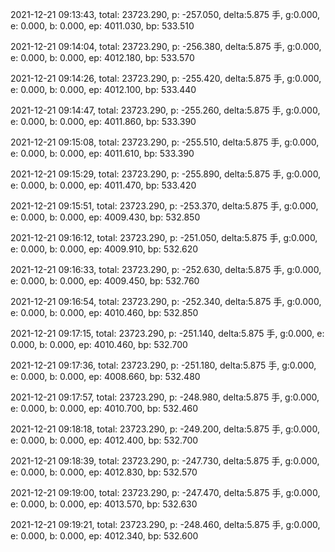 2021-12-21 09:13:43, total: 23723.290, p: -257.050, delta:5.875 手, g:0.000, e: 0.000, b: 0.000, ep: 4011.030, bp: 533.510

2021-12-21 09:14:04, total: 23723.290, p: -256.380, delta:5.875 手, g:0.000, e: 0.000, b: 0.000, ep: 4012.180, bp: 533.570

2021-12-21 09:14:26, total: 23723.290, p: -255.420, delta:5.875 手, g:0.000, e: 0.000, b: 0.000, ep: 4012.100, bp: 533.440

2021-12-21 09:14:47, total: 23723.290, p: -255.260, delta:5.875 手, g:0.000, e: 0.000, b: 0.000, ep: 4011.860, bp: 533.390

2021-12-21 09:15:08, total: 23723.290, p: -255.510, delta:5.875 手, g:0.000, e: 0.000, b: 0.000, ep: 4011.610, bp: 533.390

2021-12-21 09:15:29, total: 23723.290, p: -255.890, delta:5.875 手, g:0.000, e: 0.000, b: 0.000, ep: 4011.470, bp: 533.420

2021-12-21 09:15:51, total: 23723.290, p: -253.370, delta:5.875 手, g:0.000, e: 0.000, b: 0.000, ep: 4009.430, bp: 532.850

2021-12-21 09:16:12, total: 23723.290, p: -251.050, delta:5.875 手, g:0.000, e: 0.000, b: 0.000, ep: 4009.910, bp: 532.620

2021-12-21 09:16:33, total: 23723.290, p: -252.630, delta:5.875 手, g:0.000, e: 0.000, b: 0.000, ep: 4009.450, bp: 532.760

2021-12-21 09:16:54, total: 23723.290, p: -252.340, delta:5.875 手, g:0.000, e: 0.000, b: 0.000, ep: 4010.460, bp: 532.850

2021-12-21 09:17:15, total: 23723.290, p: -251.140, delta:5.875 手, g:0.000, e: 0.000, b: 0.000, ep: 4010.460, bp: 532.700

2021-12-21 09:17:36, total: 23723.290, p: -251.180, delta:5.875 手, g:0.000, e: 0.000, b: 0.000, ep: 4008.660, bp: 532.480

2021-12-21 09:17:57, total: 23723.290, p: -248.980, delta:5.875 手, g:0.000, e: 0.000, b: 0.000, ep: 4010.700, bp: 532.460

2021-12-21 09:18:18, total: 23723.290, p: -249.200, delta:5.875 手, g:0.000, e: 0.000, b: 0.000, ep: 4012.400, bp: 532.700

2021-12-21 09:18:39, total: 23723.290, p: -247.730, delta:5.875 手, g:0.000, e: 0.000, b: 0.000, ep: 4012.830, bp: 532.570

2021-12-21 09:19:00, total: 23723.290, p: -247.470, delta:5.875 手, g:0.000, e: 0.000, b: 0.000, ep: 4013.570, bp: 532.630

2021-12-21 09:19:21, total: 23723.290, p: -248.460, delta:5.875 手, g:0.000, e: 0.000, b: 0.000, ep: 4012.340, bp: 532.600
